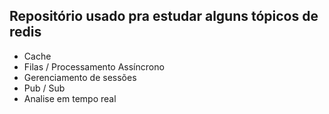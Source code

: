 ## Repositório usado pra estudar alguns tópicos de redis
- Cache
- Filas / Processamento Assíncrono
- Gerenciamento de sessões
- Pub / Sub
- Analise em tempo real
